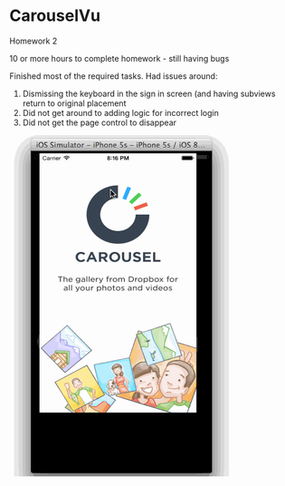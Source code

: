 # CarouselVu
Homework 2

10 or more hours to complete homework - still having bugs

Finished most of the required tasks.  Had issues around: 
1) Dismissing the keyboard in the sign in screen (and having subviews return to original placement
2) Did not get around to adding logic for incorrect login
3) Did not get the page control to disappear


![alt tag](carouselVu.gif)

